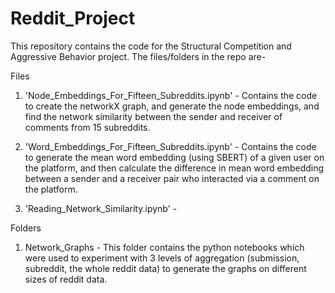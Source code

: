 # Reddit_Project

This repository contains the code for the Structural Competition and Aggressive Behavior project. The files/folders in the repo are-

Files

1. 'Node_Embeddings_For_Fifteen_Subreddits.ipynb' - Contains the code to create the networkX graph, and generate the node embeddings, and find the network similarity between the sender and receiver of comments from 15 subreddits.

2. 'Word_Embeddings_For_Fifteen_Subreddits.ipynb' - Contains the code to generate the mean word embedding (using SBERT) of a given user on the platform, and then calculate the difference in mean word embedding between a sender and a receiver pair who interacted via a comment on the platform.

3. 'Reading_Network_Similarity.ipynb' - 



Folders

1. Network_Graphs - This folder contains the python notebooks which were used to experiment with 3 levels of aggregation (submission, subreddit, the whole reddit data) to generate the graphs on different sizes of reddit data.
